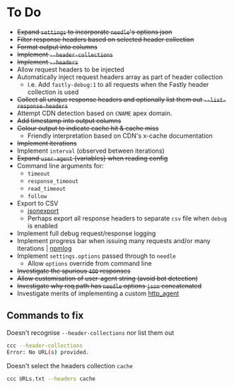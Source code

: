 # To Do

* ~~Expand `settings` to incorporate `needle`'s options json~~
* ~~Filter response headers based on selected header collection~~
* ~~Format output into columns~~
* ~~Implement `--header-collections`~~
* ~~Implement `--headers`~~
* Allow request headers to be injected
* Automatically inject request headers array as part of header collection
  * i.e. Add `fastly-debug:1` to all requests when the Fastly header collection is used
* ~~Collect all unique response headers and optionally list them out `--list-response-headers`~~
* Attempt CDN detection based on `CNAME` apex domain.
* ~~Add timestamp into output columns~~
* ~~Colour output to indicate cache hit & cache miss~~
  * Friendly interpretation based on CDN's x-cache documentation
* ~~Implement iterations~~
* Implement `interval` (observed between iterations)
* ~~Expand `user-agent` {variables} when reading config~~
* Command line arguments for:
  * `timeout`
  * `response_timeout`
  * `read_timeout`
  * `follow`
* Export to CSV
  * [jsonexport](https://www.npmjs.com/package/jsonexport)
  * Perhaps export all response headers to separate `csv` file when `debug` is enabled
* Implement full debug request/response logging
* Implement progress bar when issuing many requests and/or many iterations | [npmlog](https://www.npmjs.com/package/npmlog)
* Implement `settings.options` passed through to `needle`
  * Allow `options` override from command line
* ~~Investigate the spurious `400` responses~~
* ~~Allow customisation of user-agent string (avoid bot detection)~~
* ~~Investigate why req.path has `needle` options `json` concatenated~~
* Investigate merits of implementing a custom [http_agent](https://nodejs.org/api/http.html#http_class_http_agent)

## Commands to fix

Doesn't recognise `--header-collections` nor list them out

```bash
ccc --header-collections
Error: No URL(s) provided.
```

Doesn't select the headers collection `cache`

```bash
ccc URLs.txt --headers cache
```
